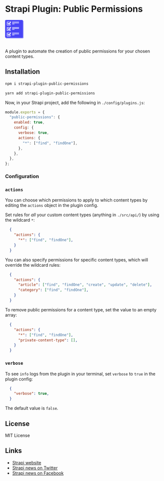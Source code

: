 # Strapi Plugin: Public Permissions

<img style="margin-block-end:16px;" width="60px" src="public/logo.png" alt="" />

A plugin to automate the creation of public permissions for your chosen content types.

## Installation

```bash
npm i strapi-plugin-public-permissions
```

```bash
yarn add strapi-plugin-public-permissions
```

Now, in your Strapi project, add the following in `./config/plugins.js`:

```js
module.exports = {
  "public-permissions": {
    enabled: true,
    config: {
      verbose: true,
      actions: {
        "*": ["find", "findOne"],
      },
    },
  },
};
```

### Configuration

### `actions`

You can choose which permissions to apply to which content types by editing the `actions` object in the plugin config.

Set rules for _all_ your custom content types (anything in `./src/api/`) by using the wildcard `*`:

```json
  {
    "actions": {
      "*": ["find", "findOne"],
    }
  }
```

You can also specify permissions for specific content types, which will override the wildcard rules:

```json
  {
    "actions": {
      "article": ["find", "findOne", "create", "update", "delete"],
      "category": ["find", "findOne"],
    }
  }
```

To remove public permissions for a content type, set the value to an empty array:

```json
  {
    "actions": {
      "*": ["find", "findOne"],
      "private-content-type": [],
    }
  }
```

### `verbose`

To see `info` logs from the plugin in your terminal, set `verbose` to `true` in the plugin config:

```json
  {
    "verbose": true,
  }
```

The default value is `false`.

## License

MIT License

## Links

- [Strapi website](https://strapi.io/)
- [Strapi news on Twitter](https://twitter.com/strapijs)
- [Strapi news on Facebook](https://www.facebook.com/Strapi-616063331867161/)

